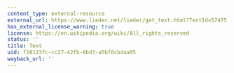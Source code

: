 ```yaml
---
content_type: external-resource
external_url: https://www.lieder.net/lieder/get_text.html?TextId=57475
has_external_license_warning: true
license: https://en.wikipedia.org/wiki/All_rights_reserved
status: ''
title: Text
uid: f28123fc-cc27-42fb-8bd3-a5bf0cbdaa05
wayback_url: ''
---
```

